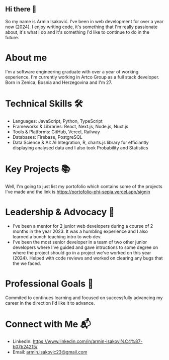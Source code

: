 ## Hi there 👋

So my name is Armin Isaković. I've been in web development for over a year now (2024). I enjoy writing code, it's something that I'm really passionate about, it's what I do and it's something I'd like to continue to do in the future. 

# About me
I'm a software engineering graduate with over a year of working experience. I'm currently working in Artco Group as a full stack developer. Born in Zenica, Bosnia and Herzegovina and I'm 27.

# Technical Skills 🛠️
- Languages: JavaScript, Python, TypeScript
- Frameworks & Libraries: React, Next.js, Node.js, Nuxt.js
- Tools & Platforms: GitHub, Vercel, Railway
- Databases: Firebase, PostgreSQL
- Data Science & AI: AI Integration, R, charts.js library for efficiantly displaying analysed data and I also took Probability and Statistics 

# Key Projects 📚
Well, I'm going to just list my portofolio which contains some of the projects I've made and the link is https://portofolio-phi-sepia.vercel.app/signin  

# Leadership & Advocacy 🌟
- I've been a mentor for 2 junior web developers during a course of 2 months in the year 2023. It was a humbling experience and I also learned a bunch teaching intro to web dev.
- I've been the most senior developer in a team of two other junior developers where I've guided and gave intructions to some degree on where the project should go in a project we've worked on this year (2024). Helped with code reviews and worked on clearing any bugs that the we faced.

# Professional Goals 🚀
Commited to continues learning and focused on successfully advancing my career in the direction I'd like it to advance.

# Connect with Me 📬
- LinkedIn: https://www.linkedin.com/in/armin-isakovi%C4%87-b07b24215/
- Email: armin.isakovic23@gmail.com

<!--
**Armin0001/armin0001** is a ✨ _special_ ✨ repository because its `README.md` (this file) appears on your GitHub profile.

Here are some ideas to get you started:

- 🔭 I’m currently working on ...
- 🌱 I’m currently learning ...
- 👯 I’m looking to collaborate on ...
- 🤔 I’m looking for help with ...
- 💬 Ask me about ...
- 📫 How to reach me: ...
- 😄 Pronouns: ...
- ⚡ Fun fact: ...
-->

